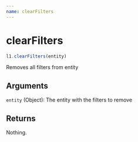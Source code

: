 ```yaml
---
name: clearFilters
---
```


# clearFilters

```js
l1.clearFilters(entity)
```

Removes all filters from entity

## Arguments

`entity` (Object): The entity with the filters to remove

## Returns

Nothing.
